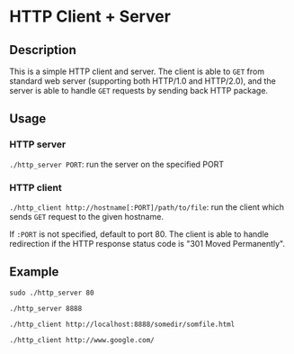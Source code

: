 # HTTP Client + Server

## Description
This is a simple HTTP client and server. The client is able to `GET` from standard web server (supporting both HTTP/1.0 and HTTP/2.0), and the server is able to handle `GET` requests by sending back HTTP package.

## Usage

### HTTP server
`./http_server PORT`: run the server on the specified PORT

### HTTP client
`./http_client http://hostname[:PORT]/path/to/file`: run the client which sends `GET` request to the given hostname. 

If `:PORT` is not specified, default to port 80. The client is able to handle redirection if the HTTP response status code is "301 Moved Permanently".

## Example

`sudo ./http_server 80`

`./http_server 8888`

`./http_client http://localhost:8888/somedir/somfile.html`

`./http_client http://www.google.com/`
